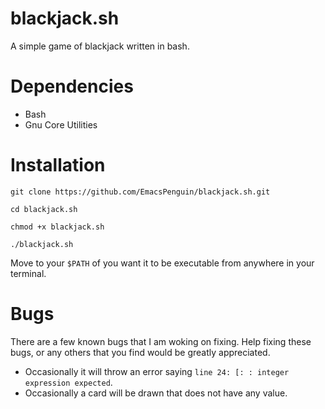# blackjack.sh
A simple game of blackjack written in bash.

# Dependencies

* Bash
* Gnu Core Utilities 

# Installation

`git clone https://github.com/EmacsPenguin/blackjack.sh.git`

`cd blackjack.sh`

`chmod +x blackjack.sh`

`./blackjack.sh`

Move to your `$PATH` of you want it to be executable from anywhere in your terminal. 

# Bugs

There are a few known bugs that I am woking on fixing. Help fixing these bugs, or any others that you find would be greatly appreciated. 

* Occasionally it will throw an error saying `line 24: [: : integer expression expected`.
* Occasionally a card will be drawn that does not have any value. 
